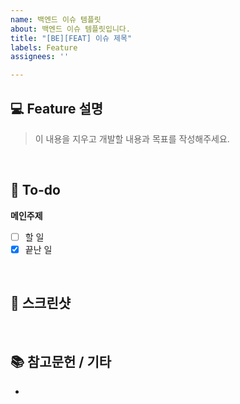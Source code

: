 ```yaml
---
name: 백엔드 이슈 템플릿
about: 백엔드 이슈 템플릿입니다.
title: "[BE][FEAT] 이슈 제목"
labels: Feature
assignees: ''

---
```


## 💻 Feature 설명
> 이 내용을 지우고 개발할 내용과 목표를 작성해주세요.
<br>

## 📝 To-do
**메인주제**
- [ ] 할 일
- [x] 끝난 일
<br>

## 📸 스크린샷

<br>

## 📚 참고문헌 / 기타
-
